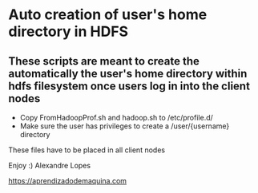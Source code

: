 # Auto creation of user's home directory in HDFS

## These scripts are meant to create the automatically the user's home directory within hdfs filesystem once users log in into the client nodes 

* Copy FromHadoopProf.sh and hadoop.sh to /etc/profile.d/
* Make sure the user has privileges to create a /user/{username} directory

These files have to be placed in all client nodes

Enjoy :)
Alexandre Lopes



https://aprendizadodemaquina.com
